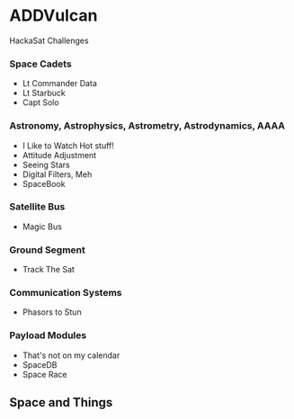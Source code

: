 # ADDVulcan
HackaSat Challenges 

### Space Cadets

- Lt Commander Data 
- Lt Starbuck 
- Capt Solo 

### Astronomy, Astrophysics, Astrometry, Astrodynamics, AAAA

- I Like to Watch Hot stuff! 
- Attitude Adjustment 
- Seeing Stars 
- Digital Filters, Meh
- SpaceBook

### Satellite Bus

- Magic Bus

### Ground Segment

- Track The Sat

### Communication Systems

- Phasors to Stun

### Payload Modules

- That's not on my calendar
- SpaceDB
- Space Race

## Space and Things
